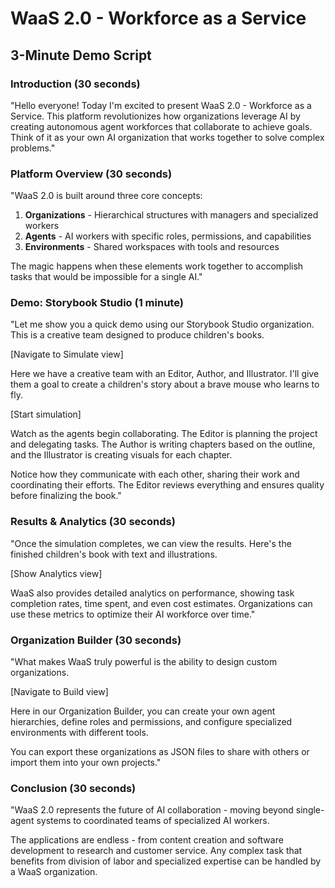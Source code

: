 # WaaS 2.0 - Workforce as a Service
## 3-Minute Demo Script

### Introduction (30 seconds)
"Hello everyone! Today I'm excited to present WaaS 2.0 - Workforce as a Service. This platform revolutionizes how organizations leverage AI by creating autonomous agent workforces that collaborate to achieve goals. Think of it as your own AI organization that works together to solve complex problems."

### Platform Overview (30 seconds)
"WaaS 2.0 is built around three core concepts:

1. **Organizations** - Hierarchical structures with managers and specialized workers
2. **Agents** - AI workers with specific roles, permissions, and capabilities
3. **Environments** - Shared workspaces with tools and resources

The magic happens when these elements work together to accomplish tasks that would be impossible for a single AI."

### Demo: Storybook Studio (1 minute)
"Let me show you a quick demo using our Storybook Studio organization. This is a creative team designed to produce children's books.

[Navigate to Simulate view]

Here we have a creative team with an Editor, Author, and Illustrator. I'll give them a goal to create a children's story about a brave mouse who learns to fly.

[Start simulation]

Watch as the agents begin collaborating. The Editor is planning the project and delegating tasks. The Author is writing chapters based on the outline, and the Illustrator is creating visuals for each chapter.

Notice how they communicate with each other, sharing their work and coordinating their efforts. The Editor reviews everything and ensures quality before finalizing the book."

### Results & Analytics (30 seconds)
"Once the simulation completes, we can view the results. Here's the finished children's book with text and illustrations.

[Show Analytics view]

WaaS also provides detailed analytics on performance, showing task completion rates, time spent, and even cost estimates. Organizations can use these metrics to optimize their AI workforce over time."

### Organization Builder (30 seconds)
"What makes WaaS truly powerful is the ability to design custom organizations.

[Navigate to Build view]

Here in our Organization Builder, you can create your own agent hierarchies, define roles and permissions, and configure specialized environments with different tools.

You can export these organizations as JSON files to share with others or import them into your own projects."

### Conclusion (30 seconds)
"WaaS 2.0 represents the future of AI collaboration - moving beyond single-agent systems to coordinated teams of specialized AI workers.

The applications are endless - from content creation and software development to research and customer service. Any complex task that benefits from division of labor and specialized expertise can be handled by a WaaS organization.